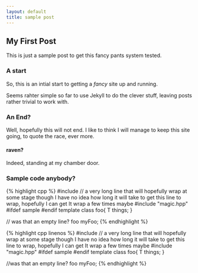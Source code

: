 ```yaml
---
layout: default
title: sample post
---
```


## My First Post

This is just a sample post to get this fancy pants system tested.

### A start

So, this is an intial start to getting a *fancy* site up and running.

Seems rahter simple so far to use Jekyll to do the clever stuff, leaving posts rather trivial to work with.

### An End?

Well, hopefully this will not end. I like to think I will manage to keep this site going, to quote the race, ever more.

#### raven?

Indeed, standing at my chamber door.

### Sample code anybody?

{% highlight cpp %}
#include <string> // a very long line that will hopefully wrap at some stage though I have no idea how long it will take to get this line to wrap, hopefully I can get It wrap a few times maybe
#include "magic.hpp"
#ifdef sample
#endif
template<typename T>
class foo{
        T things;
}

// was that an empty line?
foo myFoo;
{% endhighlight %}

{% highlight cpp linenos %}
#include <string> // a very long line that will hopefully wrap at some stage though I have no idea how long it will take to get this line to wrap, hopefully I can get It wrap a few times maybe
#include "magic.hpp"
#ifdef sample
#endif
template<typename T>
class foo{
    T things;
}

//was that an empty line?
foo myFoo;
{% endhighlight %}
